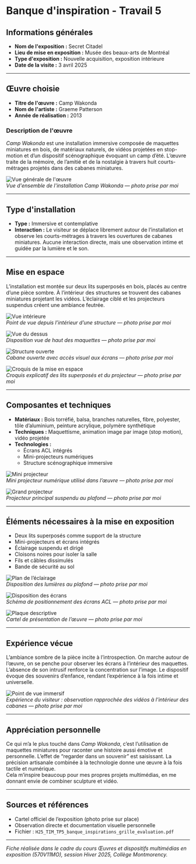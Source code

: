 # Banque d'inspiration - Travail 5

## Informations générales

- **Nom de l'exposition :** Secret Citadel  
- **Lieu de mise en exposition :** Musée des beaux-arts de Montréal  
- **Type d'exposition :** Nouvelle acquisition, exposition intérieure  
- **Date de la visite :** 3 avril 2025

---

## Œuvre choisie

- **Titre de l'œuvre :** Camp Wakonda  
- **Nom de l'artiste :** Graeme Patterson  
- **Année de réalisation :** 2013

### Description de l'œuvre

*Camp Wakonda* est une installation immersive composée de maquettes miniatures en bois, de matériaux naturels, de vidéos projetées en stop-motion et d’un dispositif scénographique évoquant un camp d’été. L’œuvre traite de la mémoire, de l’amitié et de la nostalgie à travers huit courts-métrages projetés dans des cabanes miniatures.

![Vue générale de l'œuvre](photos_MBAM/oeuvre_ensemble.jpeg)  
*Vue d'ensemble de l'installation Camp Wakonda — photo prise par moi*

---

## Type d'installation

- **Type :** Immersive et contemplative  
- **Interaction :** Le visiteur se déplace librement autour de l’installation et observe les courts-métrages à travers les ouvertures de cabanes miniatures. Aucune interaction directe, mais une observation intime et guidée par la lumière et le son.

---

## Mise en espace

L’installation est montée sur deux lits superposés en bois, placés au centre d’une pièce sombre. À l’intérieur des structures se trouvent des cabanes miniatures projetant les vidéos. L’éclairage ciblé et les projecteurs suspendus créent une ambiance feutrée.

![Vue intérieure](photos_MBAM/point_vue_interieur.jpeg)  
*Point de vue depuis l’intérieur d’une structure — photo prise par moi*

![Vue du dessus](photos_MBAM/point_vue_dessus.jpeg)  
*Disposition vue de haut des maquettes — photo prise par moi*

![Structure ouverte](photos_MBAM/point_vue_structure.jpeg)  
*Cabane ouverte avec accès visuel aux écrans — photo prise par moi*

![Croquis de la mise en espace](photos_MBAM/croquis_mise_en_espace.png)  
*Croquis explicatif des lits superposés et du projecteur — photo prise par moi*

---

## Composantes et techniques

- **Matériaux :** Bois torréfié, balsa, branches naturelles, fibre, polyester, tôle d’aluminium, peinture acrylique, polymère synthétique  
- **Techniques :** Maquettisme, animation image par image (stop motion), vidéo projetée  
- **Technologies :**  
  - Écrans ACL intégrés  
  - Mini-projecteurs numériques  
  - Structure scénographique immersive

![Mini projecteur](photos_MBAM/micro_projecteur.jpeg)  
*Mini projecteur numérique utilisé dans l’œuvre — photo prise par moi*

![Grand projecteur](photos_MBAM/grand_projecteur.jpeg)  
*Projecteur principal suspendu au plafond — photo prise par moi*

---

## Éléments nécessaires à la mise en exposition

- Deux lits superposés comme support de la structure  
- Mini-projecteurs et écrans intégrés  
- Éclairage suspendu et dirigé  
- Cloisons noires pour isoler la salle  
- Fils et câbles dissimulés  
- Bande de sécurité au sol

![Plan de l’éclairage](photos_MBAM/plan_eclairage.jpeg)  
*Disposition des lumières au plafond — photo prise par moi*

![Disposition des écrans](photos_MBAM/plan_tv.jpeg)  
*Schéma de positionnement des écrans ACL — photo prise par moi*

![Plaque descriptive](photos_MBAM/plaque_info.jpeg)  
*Cartel de présentation de l’œuvre — photo prise par moi*

---

## Expérience vécue

L’ambiance sombre de la pièce incite à l’introspection. On marche autour de l’œuvre, on se penche pour observer les écrans à l’intérieur des maquettes. L’absence de son intrusif renforce la concentration sur l’image. Le dispositif évoque des souvenirs d’enfance, rendant l’expérience à la fois intime et universelle.

![Point de vue immersif](photos_MBAM/point_vue_interieur.jpeg)  
*Expérience du visiteur : observation rapprochée des vidéos à l’intérieur des cabanes — photo prise par moi*

---

## Appréciation personnelle

Ce qui m’a le plus touché dans *Camp Wakonda*, c’est l’utilisation de maquettes miniatures pour raconter une histoire aussi émotive et personnelle. L’effet de “regarder dans un souvenir” est saisissant. La précision artisanale combinée à la technologie donne une œuvre à la fois tactile et numérique.  
Cela m’inspire beaucoup pour mes propres projets multimédias, en me donnant envie de combiner sculpture et vidéo.

---

## Sources et références

- Cartel officiel de l’exposition (photo prise sur place)  
- Observation directe et documentation visuelle personnelle  
- Fichier : `H25_TIM_TP5_banque_inspirations_grille_evaluation.pdf`

---

_Fiche réalisée dans le cadre du cours Œuvres et dispositifs multimédias en exposition (570V11MO), session Hiver 2025, Collège Montmorency._



